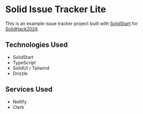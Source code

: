 # Solid Issue Tracker Lite

This is an example issue tracker project built with [SolidStart](https://start.solidjs.com) for [SolidHack2024](https://hack.solidjs.com/).

## Technologies Used

- SolidStart
- TypeScript
- SolidUI / Tailwind
- Drizzle

## Services Used
- Netlify
- Clerk

